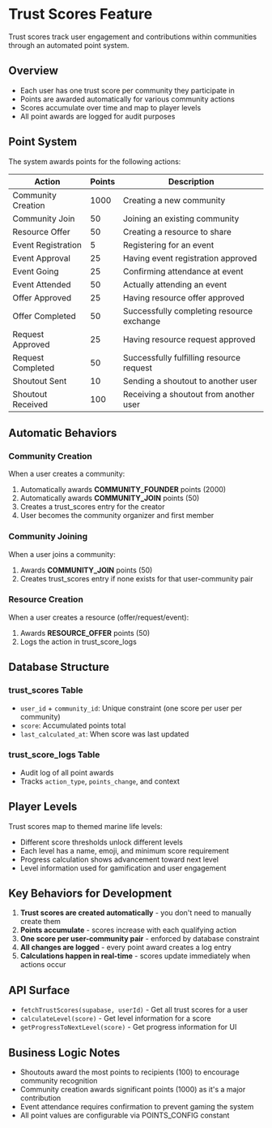 # Trust Scores Feature

Trust scores track user engagement and contributions within communities through an automated point system.

## Overview

- Each user has one trust score per community they participate in
- Points are awarded automatically for various community actions
- Scores accumulate over time and map to player levels
- All point awards are logged for audit purposes

## Point System

The system awards points for the following actions:

| Action             | Points | Description                               |
| ------------------ | ------ | ----------------------------------------- |
| Community Creation | 1000   | Creating a new community                  |
| Community Join     | 50     | Joining an existing community             |
| Resource Offer     | 50     | Creating a resource to share              |
| Event Registration | 5      | Registering for an event                  |
| Event Approval     | 25     | Having event registration approved        |
| Event Going        | 25     | Confirming attendance at event            |
| Event Attended     | 50     | Actually attending an event               |
| Offer Approved     | 25     | Having resource offer approved            |
| Offer Completed    | 50     | Successfully completing resource exchange |
| Request Approved   | 25     | Having resource request approved          |
| Request Completed  | 50     | Successfully fulfilling resource request  |
| Shoutout Sent      | 10     | Sending a shoutout to another user        |
| Shoutout Received  | 100    | Receiving a shoutout from another user    |

## Automatic Behaviors

### Community Creation

When a user creates a community:

1. Automatically awards **COMMUNITY_FOUNDER** points (2000)
2. Automatically awards **COMMUNITY_JOIN** points (50)
3. Creates a trust_scores entry for the creator
4. User becomes the community organizer and first member

### Community Joining

When a user joins a community:

1. Awards **COMMUNITY_JOIN** points (50)
2. Creates trust_scores entry if none exists for that user-community pair

### Resource Creation

When a user creates a resource (offer/request/event):

1. Awards **RESOURCE_OFFER** points (50)
2. Logs the action in trust_score_logs

## Database Structure

### trust_scores Table

- `user_id` + `community_id`: Unique constraint (one score per user per community)
- `score`: Accumulated points total
- `last_calculated_at`: When score was last updated

### trust_score_logs Table

- Audit log of all point awards
- Tracks `action_type`, `points_change`, and context

## Player Levels

Trust scores map to themed marine life levels:

- Different score thresholds unlock different levels
- Each level has a name, emoji, and minimum score requirement
- Progress calculation shows advancement toward next level
- Level information used for gamification and user engagement

## Key Behaviors for Development

1. **Trust scores are created automatically** - you don't need to manually create them
2. **Points accumulate** - scores increase with each qualifying action
3. **One score per user-community pair** - enforced by database constraint
4. **All changes are logged** - every point award creates a log entry
5. **Calculations happen in real-time** - scores update immediately when actions occur

## API Surface

- `fetchTrustScores(supabase, userId)` - Get all trust scores for a user
- `calculateLevel(score)` - Get level information for a score
- `getProgressToNextLevel(score)` - Get progress information for UI

## Business Logic Notes

- Shoutouts award the most points to recipients (100) to encourage community recognition
- Community creation awards significant points (1000) as it's a major contribution
- Event attendance requires confirmation to prevent gaming the system
- All point values are configurable via POINTS_CONFIG constant
